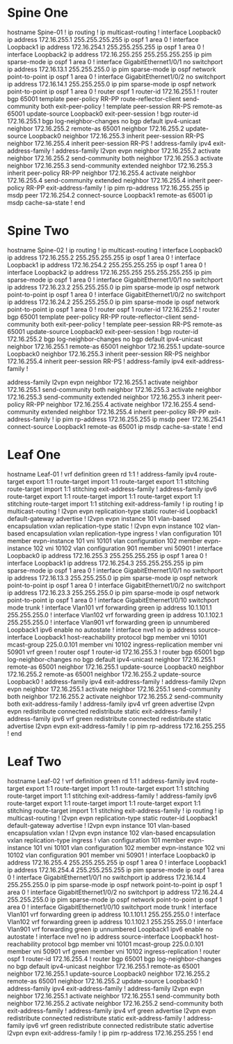 # Spine One

hostname Spine-01
!
ip routing
!
ip multicast-routing
!
interface Loopback0
ip address 172.16.255.1 255.255.255.255
ip ospf 1 area 0
!
interface Loopback1
ip address 172.16.254.1 255.255.255.255
ip ospf 1 area 0
!
interface Loopback2
ip address 172.16.255.255 255.255.255.255
ip pim sparse-mode
ip ospf 1 area 0
!
interface GigabitEthernet1/0/1
no switchport
ip address 172.16.13.1 255.255.255.0
ip pim sparse-mode
ip ospf network point-to-point
ip ospf 1 area 0
!
interface GigabitEthernet1/0/2
no switchport
ip address 172.16.14.1 255.255.255.0
ip pim sparse-mode
ip ospf network point-to-point
ip ospf 1 area 0
!
router ospf 1
router-id 172.16.255.1
!
router bgp 65001
template peer-policy RR-PP
route-reflector-client
send-community both
exit-peer-policy
!
template peer-session RR-PS
remote-as 65001
update-source Loopback0
exit-peer-session
!
bgp router-id 172.16.255.1
bgp log-neighbor-changes
no bgp default ipv4-unicast
neighbor 172.16.255.2 remote-as 65001
neighbor 172.16.255.2 update-source Loopback0
neighbor 172.16.255.3 inherit peer-session RR-PS
neighbor 172.16.255.4 inherit peer-session RR-PS
!
address-family ipv4
exit-address-family
!
address-family l2vpn evpn
neighbor 172.16.255.2 activate
neighbor 172.16.255.2 send-community both
neighbor 172.16.255.3 activate
neighbor 172.16.255.3 send-community extended
neighbor 172.16.255.3 inherit peer-policy RR-PP
neighbor 172.16.255.4 activate
neighbor 172.16.255.4 send-community extended
neighbor 172.16.255.4 inherit peer-policy RR-PP
exit-address-family
!
ip pim rp-address 172.16.255.255
ip msdp peer 172.16.254.2 connect-source Loopback1 remote-as 65001
ip msdp cache-sa-state
!
end


# Spine Two

hostname Spine-02
!
ip routing
!
ip multicast-routing
!
interface Loopback0
ip address 172.16.255.2 255.255.255.255
ip ospf 1 area 0
!
interface Loopback1
ip address 172.16.254.2 255.255.255.255
ip ospf 1 area 0
!
interface Loopback2
ip address 172.16.255.255 255.255.255.255
ip pim sparse-mode
ip ospf 1 area 0
!
interface GigabitEthernet1/0/1
no switchport
ip address 172.16.23.2 255.255.255.0
ip pim sparse-mode
ip ospf network point-to-point
ip ospf 1 area 0
!
interface GigabitEthernet1/0/2
no switchport
ip address 172.16.24.2 255.255.255.0
ip pim sparse-mode
ip ospf network point-to-point
ip ospf 1 area 0
!
router ospf 1
router-id 172.16.255.2
!
router bgp 65001
template peer-policy RR-PP
route-reflector-client
send-community both
exit-peer-policy
!
template peer-session RR-PS
remote-as 65001
update-source Loopback0
exit-peer-session
!
bgp router-id 172.16.255.2
bgp log-neighbor-changes
no bgp default ipv4-unicast
neighbor 172.16.255.1 remote-as 65001
neighbor 172.16.255.1 update-source Loopback0
neighbor 172.16.255.3 inherit peer-session RR-PS
neighbor 172.16.255.4 inherit peer-session RR-PS
!
address-family ipv4
exit-address-family
!

address-family l2vpn evpn
neighbor 172.16.255.1 activate
neighbor 172.16.255.1 send-community both
neighbor 172.16.255.3 activate
neighbor 172.16.255.3 send-community extended
neighbor 172.16.255.3 inherit peer-policy RR-PP
neighbor 172.16.255.4 activate
neighbor 172.16.255.4 send-community extended
neighbor 172.16.255.4 inherit peer-policy RR-PP
exit-address-family
!
ip pim rp-address 172.16.255.255
ip msdp peer 172.16.254.1 connect-source Loopback1 remote-as 65001
ip msdp cache-sa-state
!
end

# Leaf One

hostname Leaf-01
!
vrf definition green
rd 1:1
!
address-family ipv4
route-target export 1:1
route-target import 1:1
route-target export 1:1 stitching
route-target import 1:1 stitching
exit-address-family
!
address-family ipv6
route-target export 1:1
route-target import 1:1
route-target export 1:1 stitching
route-target import 1:1 stitching
exit-address-family
!
ip routing
!
ip multicast-routing
!
l2vpn evpn
replication-type static
router-id Loopback1
default-gateway advertise
!
l2vpn evpn instance 101 vlan-based
encapsulation vxlan
replication-type static
!
l2vpn evpn instance 102 vlan-based
encapsulation vxlan
replication-type ingress
!
vlan configuration 101
member evpn-instance 101 vni 10101
vlan configuration 102
member evpn-instance 102 vni 10102
vlan configuration 901
member vni 50901
!
interface Loopback0
ip address 172.16.255.3 255.255.255.255
ip ospf 1 area 0
!
interface Loopback1
ip address 172.16.254.3 255.255.255.255
ip pim sparse-mode
ip ospf 1 area 0
!
interface GigabitEthernet1/0/1
no switchport
ip address 172.16.13.3 255.255.255.0
ip pim sparse-mode
ip ospf network point-to-point
ip ospf 1 area 0
!
interface GigabitEthernet1/0/2
no switchport
ip address 172.16.23.3 255.255.255.0
ip pim sparse-mode
ip ospf network point-to-point
ip ospf 1 area 0
!
interface GigabitEthernet1/0/10
switchport mode trunk
!
interface Vlan101
vrf forwarding green
ip address 10.1.101.1 255.255.255.0
!
interface Vlan102
vrf forwarding green
ip address 10.1.102.1 255.255.255.0
!
interface Vlan901
vrf forwarding green
ip unnumbered Loopback1
ipv6 enable
no autostate
!
interface nve1
no ip address
source-interface Loopback1
host-reachability protocol bgp
member vni 10101 mcast-group 225.0.0.101
member vni 10102 ingress-replication
member vni 50901 vrf green
!
router ospf 1
router-id 172.16.255.3
!
router bgp 65001
bgp log-neighbor-changes
no bgp default ipv4-unicast
neighbor 172.16.255.1 remote-as 65001
neighbor 172.16.255.1 update-source Loopback0
neighbor 172.16.255.2 remote-as 65001
neighbor 172.16.255.2 update-source Loopback0
!
address-family ipv4
exit-address-family
!
address-family l2vpn evpn
neighbor 172.16.255.1 activate
neighbor 172.16.255.1 send-community both
neighbor 172.16.255.2 activate
neighbor 172.16.255.2 send-community both
exit-address-family
!
address-family ipv4 vrf green
advertise l2vpn evpn
redistribute connected
redistribute static
exit-address-family
!
address-family ipv6 vrf green
redistribute connected
redistribute static
advertise l2vpn evpn
exit-address-family
!
ip pim rp-address 172.16.255.255
!
end

# Leaf Two

hostname Leaf-02
!
vrf definition green
rd 1:1
!
address-family ipv4
route-target export 1:1
route-target import 1:1
route-target export 1:1 stitching
route-target import 1:1 stitching
exit-address-family
!
address-family ipv6
route-target export 1:1
route-target import 1:1
route-target export 1:1 stitching
route-target import 1:1 stitching
exit-address-family
!
ip routing
!
ip multicast-routing
!
l2vpn evpn
replication-type static
router-id Loopback1
default-gateway advertise
!
l2vpn evpn instance 101 vlan-based
encapsulation vxlan
!
l2vpn evpn instance 102 vlan-based
encapsulation vxlan
replication-type ingress
!
vlan configuration 101
member evpn-instance 101 vni 10101
vlan configuration 102
member evpn-instance 102 vni 10102
vlan configuration 901
member vni 50901
!
interface Loopback0
ip address 172.16.255.4 255.255.255.255
ip ospf 1 area 0
!
interface Loopback1
ip address 172.16.254.4 255.255.255.255
ip pim sparse-mode
ip ospf 1 area 0
!
interface GigabitEthernet1/0/1
no switchport
ip address 172.16.14.4 255.255.255.0
ip pim sparse-mode
ip ospf network point-to-point
ip ospf 1 area 0
!
interface GigabitEthernet1/0/2
no switchport
ip address 172.16.24.4 255.255.255.0
ip pim sparse-mode
ip ospf network point-to-point
ip ospf 1 area 0
!
interface GigabitEthernet1/0/10
switchport mode trunk
!
interface Vlan101
vrf forwarding green
ip address 10.1.101.1 255.255.255.0
!
interface Vlan102
vrf forwarding green
ip address 10.1.102.1 255.255.255.0
!
interface Vlan901
vrf forwarding green
ip unnumbered Loopback1
ipv6 enable
no autostate
!
interface nve1
no ip address
source-interface Loopback1
host-reachability protocol bgp
member vni 10101 mcast-group 225.0.0.101
member vni 50901 vrf green
member vni 10102 ingress-replication
!
router ospf 1
router-id 172.16.255.4
!
router bgp 65001
bgp log-neighbor-changes
no bgp default ipv4-unicast
neighbor 172.16.255.1 remote-as 65001
neighbor 172.16.255.1 update-source Loopback0
neighbor 172.16.255.2 remote-as 65001
neighbor 172.16.255.2 update-source Loopback0
!
address-family ipv4
exit-address-family
!
address-family l2vpn evpn
neighbor 172.16.255.1 activate
neighbor 172.16.255.1 send-community both
neighbor 172.16.255.2 activate
neighbor 172.16.255.2 send-community both
exit-address-family
!
address-family ipv4 vrf green
advertise l2vpn evpn
redistribute connected
redistribute static
exit-address-family
!
address-family ipv6 vrf green
redistribute connected
redistribute static
advertise l2vpn evpn
exit-address-family
!
ip pim rp-address 172.16.255.255
!
end
